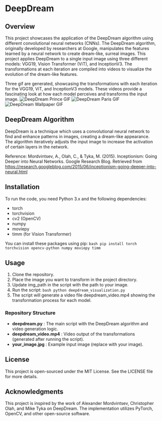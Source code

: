 # DeepDream

## Overview
This project showcases the application of the DeepDream algorithm using different convolutional neural networks (CNNs). The DeepDream algorithm, originally developed by researchers at Google, manipulates the features learned by a neural network to create dream-like, surreal images. This project applies DeepDream to a single input image using three different models: VGG19, Vision Transformer (ViT), and InceptionV3. The transformations at each iteration are compiled into videos to visualize the evolution of the dream-like features.

Three gif are generated, showcasing the transformations with each iteration for the VGG19, ViT, and InceptionV3 models. These videos provide a fascinating look at how each model perceives and transforms the input image.
![DeepDream Prince GIF](deepdream_prince.gif)
![DeepDream Paris GIF](deepdream_paris.gif)
![DeepDream Wallpaper GIF](deepdream_wallpaper.gif)

## DeepDream Algorithm
DeepDream is a technique which uses a convolutional neural network to find and enhance patterns in images, creating a dream-like appearance. The algorithm iteratively adjusts the input image to increase the activation of certain layers in the network.

Reference: Mordvintsev, A., Olah, C., & Tyka, M. (2015). Inceptionism: Going Deeper into Neural Networks. Google Research Blog. Retrieved from https://research.googleblog.com/2015/06/inceptionism-going-deeper-into-neural.html

## Installation
To run the code, you need Python 3.x and the following dependencies:

- torch
- torchvision
- cv2 (OpenCV)
- numpy
- moviepy
- timm (for Vision Transformer)

You can install these packages using pip:
```bash pip install torch torchvision opencv-python numpy moviepy timm```

## Usage

1. Clone the repository.
2. Place the image you want to transform in the project directory.
3. Update img_path in the script with the path to your image.
4. Run the script:
```bash python deepdream_visualization.py```
5. The script will generate a video file deepdream_video.mp4 showing the transformation process for each model.

### Repository Structure
- **deepdream.py** : The main script with the DeepDream algorithm and video generation logic.
- **deepdream_video.mp4** : Video output of the transformations (generated after running the script).
- **your_image.jpg** : Example input image (replace with your image).

## License
This project is open-sourced under the MIT License. See the LICENSE file for more details.

## Acknowledgments
This project is inspired by the work of Alexander Mordvintsev, Christopher Olah, and Mike Tyka on DeepDream. The implementation utilizes PyTorch, OpenCV, and other open-source software.


